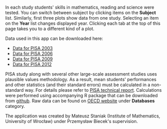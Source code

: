 In each study students' skills in mathematics, reading and science were tested. You can switch between subject by clicking items on the **Subject** list.
Similarly, first three plots show data from one study. 
Selecting an item on the **Year** list changes displayed year. 
Clicking each tab at the top of this page takes you to a different kind of a plot.


Data used in this app can be downloaded here:  

* [Data for PISA 2003](https://github.com/mi2-warsaw/PISAoccupations/raw/master/inst/extdata/pisa2003.xlsx)  
* [Data for PISA 2006](https://github.com/mi2-warsaw/PISAoccupations/raw/master/inst/extdata/pisa2006.xlsx)  
* [Data for PISA 2009](https://github.com/mi2-warsaw/PISAoccupations/raw/master/inst/extdata/pisa2009.xlsx)  
* [Data for PISA 2012](https://github.com/mi2-warsaw/PISAoccupations/raw/master/inst/extdata/pisa2012.xlsx)  

PISA study along with several other large-scale assessment studies uses plausible values methodology.
As a result, mean students' performances and other statistics (and their standard errors) must be calculated in a non-standard way. For details please refer to [PISA technical report](http://www.oecd.org/pisa/pisaproducts/pisa2012technicalreport.htm).
Calculations were performed using accompanying R package that can be downloaded from [github](https://github.com/mi2-warsaw/PISAoccupations).
Raw data can be found on [OECD website](http://www.oecd.org/pisa/pisaproducts/) under **Databases** category.

The application was created by Mateusz Staniak (Institute of Mathematics, University of Wrocław) under Przemysław Biecek's supervision.


